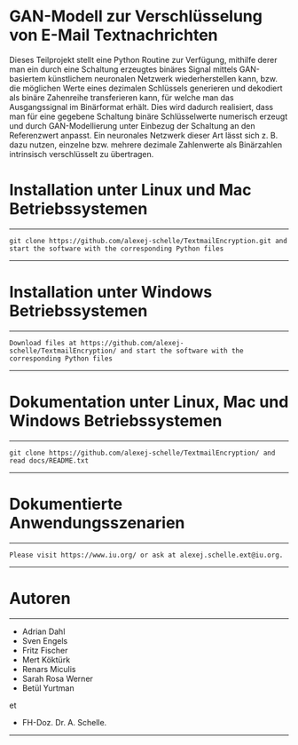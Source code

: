 # GAN-Modell zur Verschlüsselung von E-Mail Textnachrichten 
Dieses Teilprojekt stellt eine Python Routine zur Verfügung, mithilfe derer man ein durch eine Schaltung erzeugtes binäres Signal mittels GAN-basiertem künstlichem neuronalen Netzwerk wiederherstellen kann, bzw. die möglichen Werte eines dezimalen Schlüssels generieren und dekodiert als binäre Zahenreihe transferieren kann, für welche man das Ausgangssignal im Binärformat erhält. Dies wird dadurch realisiert, dass man für eine gegebene Schaltung binäre Schlüsselwerte numerisch erzeugt und durch GAN-Modellierung unter Einbezug der Schaltung an den Referenzwert anpasst. Ein neuronales Netzwerk dieser Art lässt sich z. B. dazu nutzen, einzelne bzw. mehrere dezimale Zahlenwerte als Binärzahlen intrinsisch verschlüsselt zu übertragen.

# Installation unter Linux und Mac Betriebssystemen
**************************************************************************************************************************************
    git clone https://github.com/alexej-schelle/TextmailEncryption.git and start the software with the corresponding Python files
**************************************************************************************************************************************

# Installation unter Windows Betriebssystemen
*******************************************************************************************************************************************
    Download files at https://github.com/alexej-schelle/TextmailEncryption/ and start the software with the corresponding Python files
*******************************************************************************************************************************************

# Dokumentation unter Linux, Mac und Windows Betriebssystemen
*******************************************************************************************************************************************
    git clone https://github.com/alexej-schelle/TextmailEncryption/ and read docs/README.txt
*******************************************************************************************************************************************

# Dokumentierte Anwendungsszenarien
*******************************************************************************************************************************************

    Please visit https://www.iu.org/ or ask at alexej.schelle.ext@iu.org.

*******************************************************************************************************************************************

# Autoren

*******************************************************************************************************************************************

   - Adrian Dahl
   - Sven Engels
   - Fritz Fischer
   - Mert Köktürk
   - Renars Miculis
   - Sarah Rosa Werner
   - Betül Yurtman

   et

   - FH-Doz. Dr. A. Schelle.
  
*******************************************************************************************************************************************
